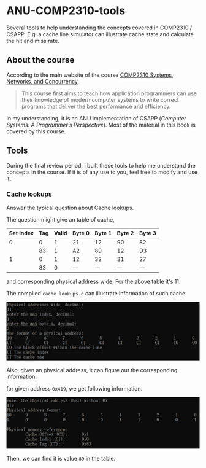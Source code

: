 # ANU-COMP2310-tools

Several tools to help understanding the concepts covered in COMP2310 / CSAPP. E.g. a cache line simulator can illustrate cache state and calculate the hit and miss rate.

## About the course

According to the main website of the course [COMP2310 Systems, Networks, and Concurrency](https://comp.anu.edu.au/courses/comp2310/#systems-networks-and-concurrency),

> This course first aims to teach how application programmers can use  their knowledge of modern computer systems to write correct programs  that deliver the best performance and efficiency.

In my understanding, it is an ANU implementation of CSAPP (*Computer Systems: A Programmer’s Perspective*). Most of the material in this book is covered by this course.

## Tools

During the final review period, I built these tools to help me understand the concepts in the course. If it is of any use to you, feel free to modify and use it.

### Cache lookups

Answer the typical question about Cache lookups.

The question might give an table of cache,

| Set index | Tag  | Valid | Byte 0 | Byte 1 | Byte 2 | Byte 3 |
| --------- | ---- | ----- | ------ | ------ | ------ | ------ |
| 0         | 0    | 1     | 21     | 12     | 90     | 82     |
|           | 83   | 1     | A2     | 89     | 12     | D3     |
| 1         | 0    | 1     | 12     | 32     | 31     | 27     |
|           | 83   | 0     | —      | —      | —      | —      |

and corresponding physical address wide, For the above table it's 11.

The complied `cache lookups.c` can illustrate information of such cache:

![image-20221109151752828](./README.assets/image-20221109151752828.png)

Also, given an physical address, it can figure out the corresponding information:

for given address `0x419`, we get following information.

![image-20221109152129094](./README.assets/image-20221109152129094.png)

Then, we can find it is value `89` in the table.